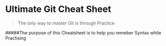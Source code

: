 # Ultimate Git Cheat Sheet

> The only way to master Git is through Practice   

#####The purpose of this Cheatsheet is to help you remeber Syntax while Practising
